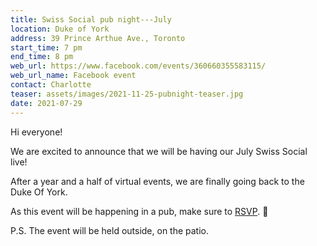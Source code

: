 ```yaml
---
title: Swiss Social pub night---July
location: Duke of York
address: 39 Prince Arthue Ave., Toronto
start_time: 7 pm
end_time: 8 pm
web_url: https://www.facebook.com/events/360660355583115/
web_url_name: Facebook event
contact: Charlotte
teaser: assets/images/2021-11-25-pubnight-teaser.jpg
date: 2021-07-29
---
```


Hi everyone!

We are excited to announce that we will be having our July Swiss Social live!

After a year and a half of virtual events, we are finally going back to the
Duke Of York.

As this event will be happening in a pub, make sure to [RSVP].
:slightly_smiling_face:

P.S. The event will be held outside, on the patio.

[rsvp]: <{{ page.web_url }}>
